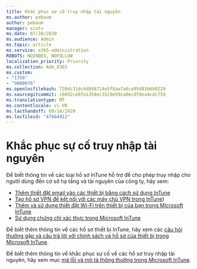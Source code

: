 ```yaml
---
title: Khắc phục sự cố truy nhập tài nguyên
ms.author: pebaum
author: pebaum
manager: scotv
ms.date: 07/28/2020
ms.audience: Admin
ms.topic: article
ms.service: o365-administration
ROBOTS: NOINDEX, NOFOLLOW
localization_priority: Priority
ms.collection: Adm_O365
ms.custom:
- "1750"
- "9000076"
ms.openlocfilehash: 720dc31dc4db98714e5f8aa7a6ce95d83b6b0229
ms.sourcegitcommit: c6692ce0fa1358ec3529e59ca0ecdfdea4cdc759
ms.translationtype: MT
ms.contentlocale: vi-VN
ms.lasthandoff: 09/14/2020
ms.locfileid: "47664912"
---
```

# <a name="troubleshoot-resource-access-issues"></a>Khắc phục sự cố truy nhập tài nguyên

Để biết thông tin về các loại hồ sơ InTune hỗ trợ để cho phép truy nhập cho người dùng đến cơ sở hạ tầng và tài nguyên của công ty, hãy xem:

- [Thêm thiết đặt email vào các thiết bị bằng cách sử dụng InTune](https://docs.microsoft.com/intune/email-settings-configure)
- [Tạo hồ sơ VPN để kết nối với các máy chủ VPN trong InTune](https://docs.microsoft.com/intune/vpn-settings-configure))
- [Thêm và sử dụng thiết đặt Wi-Fi trên thiết bị của bạn trong Microsoft InTune](https://docs.microsoft.com/intune/wi-fi-settings-configure)
- [Sử dụng chứng chỉ xác thực trong Microsoft InTune](https://docs.microsoft.com/intune/certificates-configure)

Để biết thêm thông tin về các hồ sơ thiết bị InTune, hãy xem các [câu hỏi thường gặp và câu trả lời với chính sách và hồ sơ của thiết bị trong Microsoft InTune](https://docs.microsoft.com/intune/device-profile-troubleshoot).

Để biết thêm thông tin về khắc phục sự cố về các hồ sơ truy nhập tài nguyên, hãy xem mục [mã lỗi và mô tả thông thường trong Microsoft InTune](https://docs.microsoft.com/intune/troubleshoot-company-resource-access-problems).